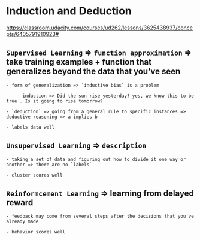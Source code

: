 # Induction and Deduction

https://classroom.udacity.com/courses/ud262/lessons/3625438937/concepts/6405791910923#

## `Supervised Learning` => `function approximation` => take training examples + function that generalizes beyond the data that you've seen

    - form of generalization => `inductive bias` is a problem

        - induction => Did the sun rise yesterday? yes, we know this to be true . Is it going to rise tomorrow?

    - `deduction` => going from a general rule to specific instances => deductive reasoning => a implies b

    - labels data well


## `Unsupervised Learning` => `description`

    - taking a set of data and figuring out how to divide it one way or another => there are no `labels`

    - cluster scores well

## `Reinformcement Learning` => learning from delayed reward

    - feedback may come from several steps after the decisions that you've already made

    - behavior scores well 
